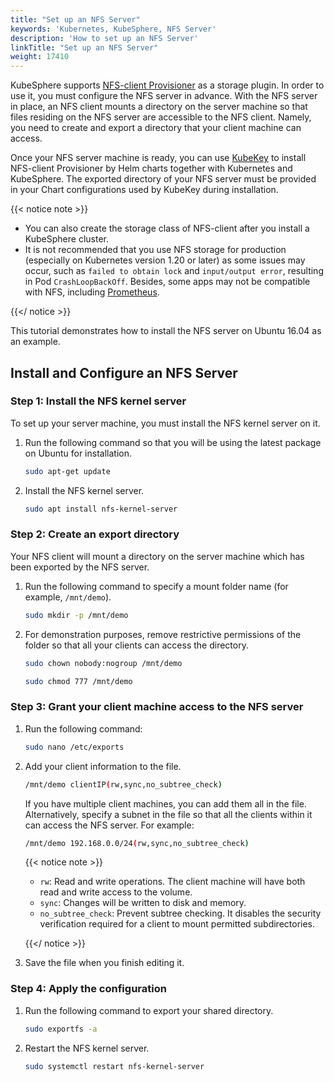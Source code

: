 ```yaml
---
title: "Set up an NFS Server"
keywords: 'Kubernetes, KubeSphere, NFS Server'
description: 'How to set up an NFS Server'
linkTitle: "Set up an NFS Server"
weight: 17410
---
```


KubeSphere supports [NFS-client Provisioner](https://github.com/kubernetes-incubator/external-storage/tree/master/nfs-client) as a storage plugin. In order to use it, you must configure the NFS server in advance. With the NFS server in place, an NFS client mounts a directory on the server machine so that files residing on the NFS server are accessible to the NFS client. Namely, you need to create and export a directory that your client machine can access.

Once your NFS server machine is ready, you can use [KubeKey](../../../installing-on-linux/introduction/kubekey/) to install NFS-client Provisioner by Helm charts together with Kubernetes and KubeSphere. The exported directory of your NFS server must be provided in your Chart configurations used by KubeKey during installation.

{{< notice note >}}

- You can also create the storage class of NFS-client after you install a KubeSphere cluster.
- It is not recommended that you use NFS storage for production (especially on Kubernetes version 1.20 or later) as some issues may occur, such as `failed to obtain lock` and `input/output error`, resulting in Pod `CrashLoopBackOff`. Besides, some apps may not be compatible with NFS, including [Prometheus](https://github.com/prometheus/prometheus/blob/03b354d4d9386e4b3bfbcd45da4bb58b182051a5/docs/storage.md#operational-aspects).

{{</ notice >}} 

This tutorial demonstrates how to install the NFS server on Ubuntu 16.04 as an example.

## Install and Configure an NFS Server

### Step 1: Install the NFS kernel server

To set up your server machine, you must install the NFS kernel server on it.

1. Run the following command so that you will be using the latest package on Ubuntu for installation.

   ```bash
   sudo apt-get update
   ```

2. Install the NFS kernel server.

   ```bash
   sudo apt install nfs-kernel-server
   ```

### Step 2: Create an export directory

Your NFS client will mount a directory on the server machine which has been exported by the NFS server.

1. Run the following command to specify a mount folder name (for example, `/mnt/demo`).

   ```bash
   sudo mkdir -p /mnt/demo
   ```

2. For demonstration purposes, remove restrictive permissions of the folder so that all your clients can access the directory.

   ```bash
   sudo chown nobody:nogroup /mnt/demo
   ```

   ```bash
   sudo chmod 777 /mnt/demo
   ```

### Step 3: Grant your client machine access to the NFS server

1. Run the following command:

   ```bash
   sudo nano /etc/exports
   ```

2. Add your client information to the file.

   ```bash
   /mnt/demo clientIP(rw,sync,no_subtree_check)
   ```

   If you have multiple client machines, you can add them all in the file. Alternatively, specify a subnet in the file so that all the clients within it can access the NFS server. For example:

   ```bash
   /mnt/demo 192.168.0.0/24(rw,sync,no_subtree_check)
   ```

   {{< notice note >}}

   - `rw`: Read and write operations. The client machine will have both read and write access to the volume.
   - `sync`: Changes will be written to disk and memory.
   - `no_subtree_check`: Prevent subtree checking. It disables the security verification required for a client to mount permitted subdirectories.

   {{</ notice >}}

3. Save the file when you finish editing it.

### Step 4: Apply the configuration

1. Run the following command to export your shared directory.

   ```bash
   sudo exportfs -a
   ```

2. Restart the NFS kernel server.

   ```bash
   sudo systemctl restart nfs-kernel-server
   ```
